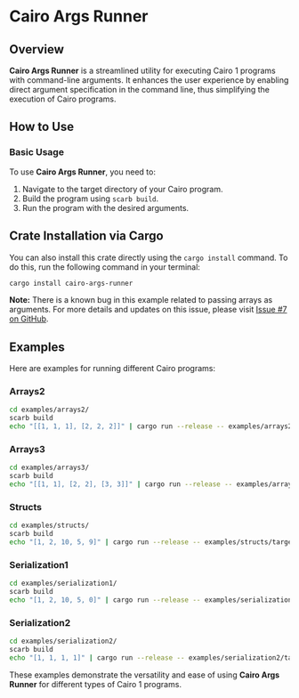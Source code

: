 # Cairo Args Runner

## Overview

**Cairo Args Runner** is a streamlined utility for executing Cairo 1 programs with command-line arguments.
It enhances the user experience by enabling direct argument specification in the command line,
thus simplifying the execution of Cairo programs.

## How to Use

### Basic Usage

To use **Cairo Args Runner**, you need to:

1. Navigate to the target directory of your Cairo program.
2. Build the program using `scarb build`.
3. Run the program with the desired arguments.

## Crate Installation via Cargo

You can also install this crate directly using the `cargo install` command.
To do this, run the following command in your terminal:

```bash
cargo install cairo-args-runner
```

**Note:** There is a known bug in this example related to passing arrays as arguments.
For more details and updates on this issue, please visit
[Issue #7 on GitHub](https://github.com/neotheprogramist/cairo-args-runner/issues/7).

## Examples

Here are examples for running different Cairo programs:

### Arrays2

```bash
cd examples/arrays2/
scarb build
echo "[[1, 1, 1], [2, 2, 2]]" | cargo run --release -- examples/arrays2/target/dev/arrays2.sierra.json
```

### Arrays3

```bash
cd examples/arrays3/
scarb build
echo "[[1, 1], [2, 2], [3, 3]]" | cargo run --release -- examples/arrays3/target/dev/arrays3.sierra.json
```

### Structs

```bash
cd examples/structs/
scarb build
echo "[1, 2, 10, 5, 9]" | cargo run --release -- examples/structs/target/dev/structs.sierra.json
```

### Serialization1

```bash
cd examples/serialization1/
scarb build
echo "[1, 2, 10, 5, 0]" | cargo run --release -- examples/serialization1/target/dev/serialization1.sierra.json
```

### Serialization2

```bash
cd examples/serialization2/
scarb build
echo "[1, 1, 1, 1]" | cargo run --release -- examples/serialization2/target/dev/serialization2.sierra.json
```

These examples demonstrate the versatility and ease of using **Cairo Args Runner** for different types of Cairo 1 programs.
